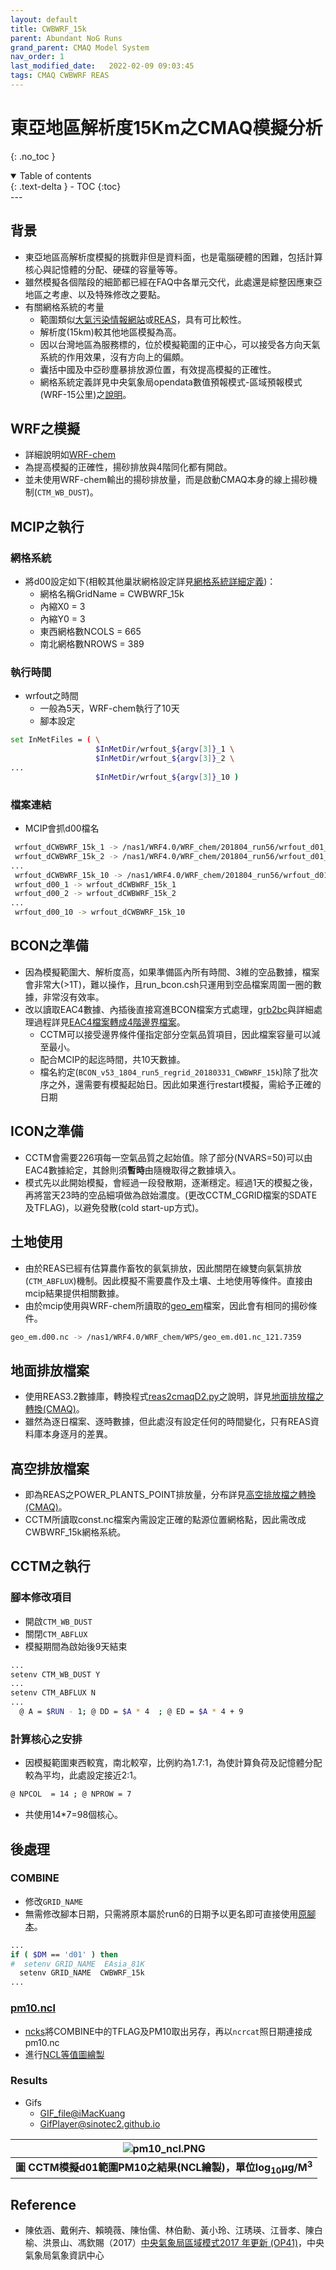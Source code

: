 ```yaml
---
layout: default
title: CWBWRF_15k 
parent: Abundant NoG Runs
grand_parent: CMAQ Model System
nav_order: 1
last_modified_date:   2022-02-09 09:03:45
tags: CMAQ CWBWRF REAS
---
```


# 東亞地區解析度15Km之CMAQ模擬分析
{: .no_toc }

<details open markdown="block">
  <summary>
    Table of contents
  </summary>
  {: .text-delta }
- TOC
{:toc}
</details>
---

## 背景
- 東亞地區高解析度模擬的挑戰非但是資料面，也是電腦硬體的困難，包括計算核心與記憶體的分配、硬碟的容量等等。
- 雖然模擬各個階段的細節都已經在FAQ中各單元交代，此處還是綜整因應東亞地區之考慮、以及特殊修改之要點。
- 有關網格系統的考量
  - 範圍類似[大氣污染情報網站](https://pm25.jp/)或[REAS](https://sinotec2.github.io/Focus-on-Air-Quality/REASnFMI/REAS/rd_REASptsrce/#結果檢視)，具有可比較性。
  - 解析度(15km)較其他地區模擬為高。  
  - 因以台灣地區為服務標的，位於模擬範圍的正中心，可以接受各方向天氣系統的作用效果，沒有方向上的偏頗。  
  - 囊括中國及中亞砂塵暴排放源位置，有效提高模擬的正確性。
  - 網格系統定義詳見中央氣象局opendata數值預報模式-區域預報模式(WRF-15公里)之[說明](https://opendata.cwb.gov.tw/opendatadoc/MIC/A0061.pdf)。

## WRF之模擬
- 詳細說明如[WRF-chem](https://sinotec2.github.io/Focus-on-Air-Quality/wind_models/WRF-chem/)
- 為提高模擬的正確性，揚砂排放與4階同化都有開啟。
- 並未使用WRF-chem輸出的揚砂排放量，而是啟動CMAQ本身的線上揚砂機制(`CTM_WB_DUST`)。

## MCIP之執行
### 網格系統
- 將d00設定如下(相較其他巢狀網格設定詳見[網格系統詳細定義](https://sinotec2.github.io/Focus-on-Air-Quality/GridModels/MCIP/run_mcipMM_RR_DM/#網格系統詳細定義))：
  - 網格名稱GridName   = CWBWRF_15k
  - 內縮X0    =   3
  - 內縮Y0    =   3
  - 東西網格數NCOLS = 665
  - 南北網格數NROWS = 389

### 執行時間
- wrfout之時間
  - 一般為5天，WRF-chem執行了10天
  - 腳本設定

```bash
set InMetFiles = ( \
                   $InMetDir/wrfout_${argv[3]}_1 \
                   $InMetDir/wrfout_${argv[3]}_2 \
...
                   $InMetDir/wrfout_${argv[3]}_10 )
```

### 檔案連結
- MCIP會抓d00檔名

```bash
 wrfout_dCWBWRF_15k_1 -> /nas1/WRF4.0/WRF_chem/201804_run56/wrfout_d01_2018-03-31_00:00:00
 wrfout_dCWBWRF_15k_2 -> /nas1/WRF4.0/WRF_chem/201804_run56/wrfout_d01_2018-04-01_00:00:00
...
 wrfout_dCWBWRF_15k_10 -> /nas1/WRF4.0/WRF_chem/201804_run56/wrfout_d01_2018-04-09_00:00:00
 wrfout_d00_1 -> wrfout_dCWBWRF_15k_1
 wrfout_d00_2 -> wrfout_dCWBWRF_15k_2
...
 wrfout_d00_10 -> wrfout_dCWBWRF_15k_10
```

## BCON之準備
- 因為模擬範圍大、解析度高，如果準備區內所有時間、3維的空品數據，檔案會非常大(>1T)，難以操作，且run_bcon.csh只運用到空品檔案周圍一圈的數據，非常沒有效率。
- 改以讀取EAC4數據、內插後直接寫進BCON檔案方式處理，[grb2bc](https://github.com/sinotec2/cmaq_relatives/blob/master/bcon/grb2bc.py)與詳細處理過程詳見[EAC4檔案轉成4階邊界檔案](https://sinotec2.github.io/Focus-on-Air-Quality/AQana/GAQuality/ECMWF_rean/grb2bc/)。
  - CCTM可以接受邊界條件僅指定部分空氣品質項目，因此檔案容量可以減至最小。
  - 配合MCIP的起迄時間，共10天數據。
  - 檔名約定(`BCON_v53_1804_run5_regrid_20180331_CWBWRF_15k`)除了批次序之外，還需要有模擬起始日。因此如果進行restart模擬，需給予正確的日期

## ICON之準備
- CCTM會需要226項每一空氣品質之起始值。除了部分(NVARS=50)可以由EAC4數據給定，其餘則須**暫時**由隨機取得之數據填入。
- 模式先以此開始模擬，會經過一段發散期，逐漸穩定。經過1天的模擬之後，再將當天23時的空品細項做為啟始濃度。(更改CCTM_CGRID檔案的SDATE及TFLAG)，以避免發散(cold start-up方式)。

## 土地使用
- 由於REAS已經有估算農作畜牧的氨氣排放，因此關閉在線雙向氨氣排放(`CTM_ABFLUX`)機制。因此模擬不需要農作及土壤、土地使用等條件。直接由mcip結果提供相關數據。
- 由於mcip使用與WRF-chem所讀取的[geo_em](https://sinotec2.github.io/Focus-on-Air-Quality/wind_models/WPS/geogrid/#wrfchem之geogridexe設定)檔案，因此會有相同的揚砂條件。

```bash
geo_em.d00.nc -> /nas1/WRF4.0/WRF_chem/WPS/geo_em.d01.nc_121.7359
```    

## 地面排放檔案
- 使用REAS3.2數據庫，轉換程式[reas2cmaqD2.py](https://github.com/sinotec2/cmaq_relatives/blob/master/emis/reas2cmaqD2.py)之說明，詳見[地面排放檔之轉換(CMAQ)](https://sinotec2.github.io/Focus-on-Air-Quality/REASnFMI/REAS/reas2cmaq/)。
- 雖然為逐日檔案、逐時數據，但此處沒有設定任何的時間變化，只有REAS資料庫本身逐月的差異。

## 高空排放檔案
- 即為REAS之POWER_PLANTS_POINT排放量，分布詳見[高空排放檔之轉換(CMAQ)](https://sinotec2.github.io/Focus-on-Air-Quality/REASnFMI/REAS/rd_REASptsrce/)。
- CCTM所讀取const.nc檔案內需設定正確的點源位置網格點，因此需改成CWBWRF_15k網格系統。

## CCTM之執行
### 腳本修改項目
- 開啟`CTM_WB_DUST`
- 關閉`CTM_ABFLUX`
- 模擬期間為啟始後9天結束

```bash
...
setenv CTM_WB_DUST Y
...
setenv CTM_ABFLUX N
...
  @ A = $RUN - 1; @ DD = $A * 4  ; @ ED = $A * 4 + 9    
```
### 計算核心之安排
- 因模擬範圍東西較寬，南北較窄，比例約為1.7:1，為使計算負荷及記憶體分配較為平均，此處設定接近2:1。

```bash
@ NPCOL  = 14 ; @ NPROW = 7
```

- 共使用14*7=98個核心。

## 後處理
### COMBINE
- 修改`GRID_NAME`
- 無需修改腳本日期，只需將原本屬於run6的日期予以更名即可直接使用[原腳本](https://sinotec2.github.io/Focus-on-Air-Quality/GridModels/POST/run_combMM_R_DM/)。

```bash
...
if ( $DM == 'd01' ) then
#  setenv GRID_NAME  EAsia_81K
  setenv GRID_NAME  CWBWRF_15k
...
```  

### [pm10.ncl](https://github.com/sinotec2/cmaq_relatives/blob/master/post/pm10.ncl)
- [ncks](https://sinotec2.github.io/Focus-on-Air-Quality/utilities/netCDF/ncks/)將COMBINE中的TFLAG及PM10取出另存，再以`ncrcat`照日期連接成pm10.nc
- 進行[NCL等值圖繪製](../../utilities/Graphics/NCL/cmaq2gif.md)
### Results
- Gifs
  - [GIF_file@iMacKuang](http://125.229.149.182/soong/pm10.gif)
  - [GifPlayer@sinotec2.github.io](https://sinotec2.github.io/cmaqprog/NCL_China_WBDust/)

| ![pm10_ncl.PNG](https://github.com/sinotec2/Focus-on-Air-Quality/raw/main/assets/images/pm10_ncl.PNG) |
|:--:|
| <b>圖 CCTM模擬d01範圍PM10之結果(NCL繪製)，單位log<sub>10</sub>&mu;g/M<sup>3</sup> </b>|  

## Reference
- 陳依涵、戴俐卉、賴曉薇、陳怡儒、林伯勳、黃小玲、江琇瑛、江晉孝、陳白榆、洪景山、馮欽賜（2017）[中央氣象局區域模式2017 年更新 (OP41)](https://conf.cwb.gov.tw/media/cwb_past_conferences/106/2017_ppt/A2/A2-26-中央氣象局區域模式2017年更新_陳依涵.pdf)，中央氣象局氣象資訊中心